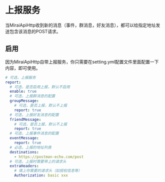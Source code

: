 # 上报服务

当MiraiApiHttp收到新的消息（事件，群消息，好友消息），都可以给指定地址发送包含该消息的POST请求。

## 启用

因为MiraiApiHttp自带上报服务，你只需要在setting.yml配置文件里面配置一下内容，即可使用。

```yaml
# 可选，上报服务
report:
  # 可选，是否启用上报，默认不启用
  enable: true
  # 可选，上报群消息的配置
  groupMessage:
    # 可选，是否上报，默认不上报
    report: true
  # 可选，上报好友消息的配置
  friendMessage:
    # 可选，是否上报，默认不上报
    report: true
  # 可选，上报事件消息的配置
  eventMessage:
    report: true
  # 必选，上报的地址列表
  destinations:
    - https://postman-echo.com/post
  # 可选，上报时需要带上的请求头
  extraHeaders:
    # 填上你需要的请求头（如授权信息等）
    Authorization: basic xxx
```
